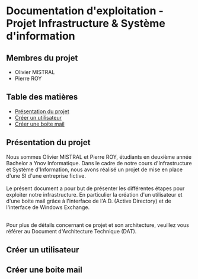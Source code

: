# Documentation d'exploitation - Projet Infrastructure & Système d'information

## Membres du projet

- Olivier MISTRAL
- Pierre ROY

## Table des matières

* [Présentation du projet](#présentation-du-projet)
* [Créer un utilisateur](#créer-un-utilisateur)
* [Créer une boite mail](#créer-une-boite-mail)

## Présentation du projet

Nous sommes Olivier MISTRAL et Pierre ROY, étudiants en deuxième année Bachelor a Ynov Informatique. Dans le cadre de
notre cours d'Infrastructure et Système d'Information, nous avons réalisé un projet de mise en place d'une
SI d'une entreprise fictive. <br> <br>
Le présent document a pour but de présenter les différentes étapes pour exploiter
notre infrastructure. En particulier la création d'un utilisateur et d'une boite mail grâce à l'interface de
l'A.D. (Active Directory) et de l'interface de Windows Exchange. <br> <br>

Pour plus de détails concernant ce projet et son architecture, veuillez vous référer au Document d'Architecture
Technique (DAT).

## Créer un utilisateur

## Créer une boite mail